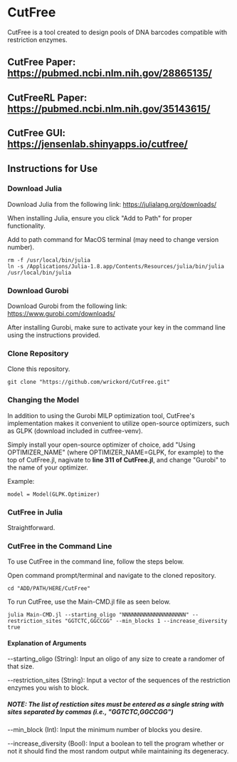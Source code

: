 # CutFree

CutFree is a tool created to design pools of DNA barcodes compatible with restriction enzymes.

## CutFree Paper: https://pubmed.ncbi.nlm.nih.gov/28865135/

## CutFreeRL Paper: https://pubmed.ncbi.nlm.nih.gov/35143615/

## CutFree GUI: https://jensenlab.shinyapps.io/cutfree/

## Instructions for Use

### Download Julia
Download Julia from the following link: https://julialang.org/downloads/

When installing Julia, ensure you click "Add to Path" for proper functionality.

Add to path command for MacOS terminal (may need to change version number).
```
rm -f /usr/local/bin/julia
ln -s /Applications/Julia-1.8.app/Contents/Resources/julia/bin/julia /usr/local/bin/julia
```

### Download Gurobi
Download Gurobi from the following link: https://www.gurobi.com/downloads/

After installing Gurobi, make sure to activate your key in the command line using the instructions provided.

### Clone Repository
Clone this repository.
```
git clone "https://github.com/wrickord/CutFree.git"
```

### Changing the Model
In addition to using the Gurobi MILP optimization tool, CutFree's implementation makes it convenient to utilize open-source optimizers, such as GLPK (download included in cutfree-venv).

Simply install your open-source optimizer of choice, add "Using OPTIMIZER_NAME" (where OPTIMIZER_NAME=GLPK, for example) to the top of CutFree.jl, nagivate to **line 311 of CutFree.jl**, and change "Gurobi" to the name of your optimizer.

Example:
```
model = Model(GLPK.Optimizer)
```

### CutFree in Julia
Straightforward.

### CutFree in the Command Line
To use CutFree in the command line, follow the steps below.

Open command prompt/terminal and navigate to the cloned repository.
```
cd "ADD/PATH/HERE/CutFree"
```

To run CutFree, use the Main-CMD.jl file as seen below.
```
julia Main-CMD.jl --starting_oligo "NNNNNNNNNNNNNNNNNNNN" --restriction_sites "GGTCTC,GGCCGG" --min_blocks 1 --increase_diversity true
```

#### Explanation of Arguments
--starting_oligo (String): Input an oligo of any size to create a randomer of that size.

--restriction_sites (String): Input a vector of the sequences of the restriction enzymes you wish to block.
##### NOTE: The list of restiction sites must be entered as a single string with sites separated by commas (i.e., "GGTCTC,GGCCGG")

--min_block (Int): Input the minimum number of blocks you desire.

--increase_diversity (Bool): Input a boolean to tell the program whether or not it should find the most random output while maintaining its degeneracy.
